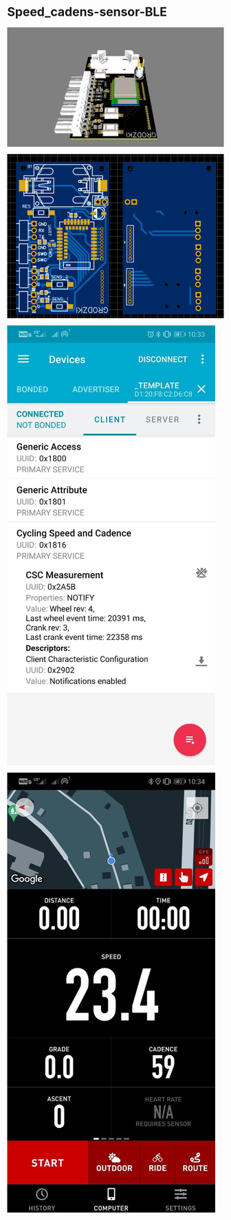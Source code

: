 # Speed_cadens-sensor-BLE


![Alt Text](https://github.com/mikolaj2305/Speed_cadens-sensor-BLE/blob/main/Wygl%C4%85d%203D.png)

![Alt Text](https://github.com/mikolaj2305/Speed_cadens-sensor-BLE/blob/main/Wygl%C4%85d%202D.png)

![Alt Text](https://github.com/mikolaj2305/Speed_cadens-sensor-BLE/blob/main/screen_nrf_con.jpg)


![Alt Text](https://github.com/mikolaj2305/Speed_cadens-sensor-BLE/blob/main/screen_app.jpg)

